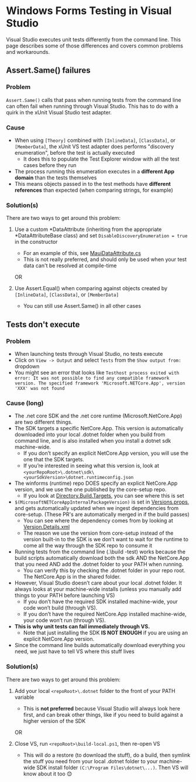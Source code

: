 # Windows Forms Testing in Visual Studio

Visual Studio executes unit tests differently from the command line. This page describes some of those differences and covers common problems and workarounds.

## Assert.Same() failures

### Problem

`Assert.Same()` calls that pass when running tests from the command line can often fail when running through Visual Studio. This has to do with a quirk in the xUnit Visual Studio test adapter.

### Cause

* When using `[Theory]` combined with `[InlineData]`, `[ClassData]`, or `[MemberData]`, the xUnit VS test adapter does performs "discovery enumeration", before the test is actually executed
    * It does this to populate the Test Explorer window with all the test cases before they run
* The process running this enumeration executes in a **different App domain** than the tests themselves
* This means objects passed in to the test methods have **different references** than expected (when comparing strings, for example)

### Solution(s)

There are two ways to get around this problem:

1. Use a custom *DataAttribute (inheriting from the appropriate *DataAttributeBase class) and set `DisableDiscoveryEnumeration = true` in the constructor
    * For an example of this, see [MauiDataAttribute.cs](https://github.com/dotnet/winforms/blob/afa8a0779f261e46fe7eb1611142bea143622578/src/System.Windows.Forms/tests/IntegrationTests/System.Windows.Forms.Maui.IntegrationTests/MauiDataAttribute.cs#L42)
    * This is not really preferred, and should only be used when your test data can't be resolved at compile-time

    OR

1. Use Assert.Equal() when comparing against objects created by `[InlineData]`, `[ClassData]`, or `[MemberData]`
    * You can still use Assert.Same() in all other cases

## Tests don't execute

### Problem

* When launching tests through Visual Studio, no tests execute
* Click on `View -> Output` and select `Tests` from the `Show output from:` dropdown
* You might see an error that looks like `Testhost process exited with error: It was not possible to find any compatible framework version. The specified framework 'Microsoft.NETCore.App', version 'XXX' was not found`

### Cause (long)

* The .net core SDK and the .net core runtime (Microsoft.NetCore.App) are two different things.
* The SDK targets a specific NetCore.App. This version is automatically downloaded into your local .dotnet folder when you build from command line, and is also installed when you install a dotnet sdk machine-wide.
    * If you don’t specify an explicit NetCore.App version, you will use the one that the SDK targets.
    * If you’re interested in seeing what this version is, look at `<yourRepoRoot>\.dotnet\sdk\<yourSdkVersion>\dotnet.runtimeconfig.json`
* The winforms (runtime) repo DOES specify an explicit NetCore.App version, and we use the one published by the core-setup repo.
    * If you look at [Directory.Build.Targets](https://github.com/dotnet/winforms/blob/ac0426561b158522eb8564de2bedd28f28148f8d/Directory.Build.targets#L35), you can see where this is set 
* `$(MicrosoftNETCoreAppInternalPackageVersion)` is set in [Versions.props](https://github.com/dotnet/winforms/blob/ac0426561b158522eb8564de2bedd28f28148f8d/eng/Versions.props#L19), and gets automatically updated when we ingest dependencies from core-setup. (These PR's are automatically merged in if the build passes)
    * You can see where the dependency comes from by looking at [Version.Details.xml](https://github.com/dotnet/winforms/blob/ac0426561b158522eb8564de2bedd28f28148f8d/eng/Version.Details.xml#L13)
    * The reason we use the version from core-setup instead of the version built-in to the SDK is we don’t want to wait for the runtime to come all the way through the SDK repo to consume it
* Running tests from the command line (.\build -test) works because the build scripts automatically download both the sdk AND the NetCore.App that you need AND add the .dotnet folder to your PATH when running.
    * You can verify this by checking the .dotnet folder in your repo root. The NetCore.App is in the shared folder.
* However, Visual Studio doesn’t care about your local .dotnet folder. It always looks at your machine-wide installs (unless you manually add things to your PATH before launching VS)
    * If you don’t have the required SDK installed machine-wide, your code won’t build (through VS). 
    * If you don’t have the required NetCore.App installed machine-wide, your code won’t run (through VS). 
* **This is why unit tests can fail immediately through VS.**
    * Note that just installing the SDK **IS NOT ENOUGH** if you are using an explicit NetCore.App version.
* Since the command line builds automatically download everything you need, we just have to tell VS where this stuff lives

### Solution(s)

There are two ways to get around this problem:

1. Add your local `<repoRoot>\.dotnet` folder to the front of your PATH variable
    * This is **not preferred** because Visual Studio will always look here first, and can break other things, like if you need to build against a higher version of the SDK

    OR

1. Close VS, run `<repoRoot>\build-local.ps1`, then re-open VS
    * This will do a restore (to download the stuff), do a build, then symlink the stuff you need from your local .dotnet folder to your machine-wide SDK install folder `(C:\Program Files\dotnet\...)`. Then VS will know about it too 😊
